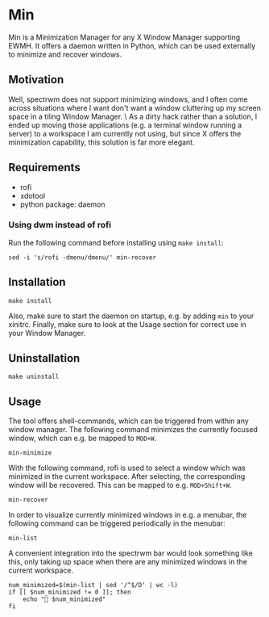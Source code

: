 # Min

Min is a Minimization Manager for any X Window Manager supporting EWMH.
It offers a daemon written in Python, which can be used externally to minimize and recover windows.

## Motivation
Well, spectrwm does not support minimizing windows, and I often come across situations where I want don't want a window cluttering up my screen space in a tiling Window Manager. \ 
As a dirty hack rather than a solution, I ended up moving those applications (e.g. a terminal window running a server) to a workspace I am currently not using, but since X offers the minimization capability, this solution is far more elegant.

## Requirements
- rofi
- xdotool
- python package: daemon

### Using dwm instead of rofi
Run the following command before installing using `make install`:
```shell
sed -i 's/rofi -dmenu/dmenu/' min-recover
```

## Installation
```shell
make install
```
Also, make sure to start the daemon on startup, e.g. by adding `min` to your xinitrc.
Finally, make sure to look at the Usage section for correct use in your Window Manager.

## Uninstallation
```shell
make uninstall
```

## Usage

The tool offers shell-commands, which can be triggered from within any window manager.
The following command minimizes the currently focused window, which can e.g. be mapped to `MOD+W`.
```shell
min-minimize
```
With the following command, rofi is used to select a window which was minimized in the current workspace.
After selecting, the corresponding window will be recovered. This can be mapped to e.g. `MOD+Shift+W`.
```shell
min-recover
```
In order to visualize currently minimized windows in e.g. a menubar, the following command can be triggered periodically in the menubar:
```shell
min-list
```
A convenient integration into the spectrwm bar would look something like this, only taking up space when there are any minimized windows in the current workspace.
```shell
num_minimized=$(min-list | sed '/^$/D' | wc -l)
if [[ $num_minimized != 0 ]]; then
    echo "󰻀 $num_minimized"
fi
```
